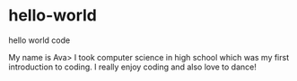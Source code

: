 # hello-world
hello world code

My name is Ava> I took computer science in high school which was my first introduction to coding. I really enjoy coding and also love to dance!
